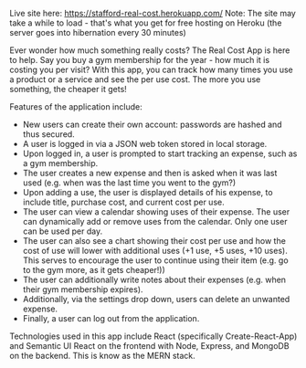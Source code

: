 Live site here: https://stafford-real-cost.herokuapp.com/  Note: The site may take a while to load - that's what you get for free hosting on Heroku (the server goes into hibernation every 30 minutes)

<p>Ever wonder how much something really costs? The Real Cost App is here to help. Say you buy a gym membership for the year - how much it is costing you per visit? With this app, you can track how many times you use a product or a service and see the per use cost. The more you use something, the cheaper it gets!</p>

<p>Features of the application include: </p>
<ul>
<li>New users can create their own account: passwords are hashed and thus secured. </li>
<li>A user is logged in via a JSON web token stored in local storage.</li>
<li>Upon logged in, a user is prompted to start tracking an expense, such as a gym membership.</li>
<li>The user creates a new expense and then is asked when it was last used (e.g. when was the last time you went to the gym?)</li>
<li>Upon adding a use, the user is displayed details of his expense, to include title, purchase cost, and current cost per use.</li>
<li>The user can view a calendar showing uses of their expense.  The user can dynamically add or remove uses from the calendar.  Only one user can be used per day.</li>
<li>The user can also see a chart showing their cost per use and how the cost of use will lower with additional uses (+1 use, +5 uses, +10 uses).  This serves to encourage the user to continue using their item (e.g. go to the gym more, as it gets cheaper!))</li>
<li>The user can additionally write notes about their expenses (e.g. when their gym membership expires).</li>
<li>Additionally, via the settings drop down, users can delete an unwanted expense.</li>
<li>Finally, a user can log out from the application.</li>
</ul>

<p>Technologies used in this app include React (specifically Create-React-App) and Semantic UI React on the frontend with Node, Express, and MongoDB on the backend.  This is know as the MERN stack.</p>
